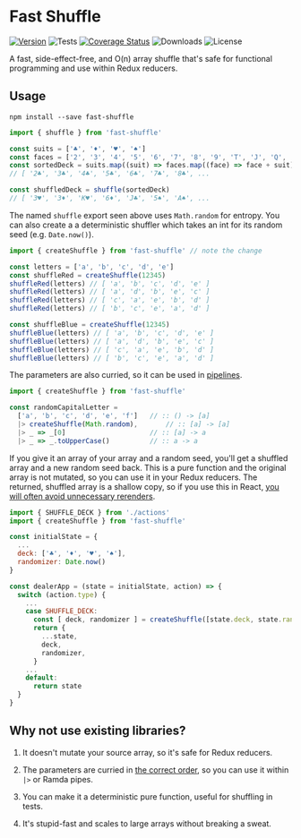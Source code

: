 # Fast Shuffle

[![Version](https://badge.fury.io/js/fast-shuffle.svg)](https://www.npmjs.com/package/fast-shuffle)
![Tests](https://github.com/philihp/fast-shuffle/workflows/tests/badge.svg)
[![Coverage Status](https://coveralls.io/repos/github/philihp/fast-shuffle/badge.svg?branch=main)](https://coveralls.io/github/philihp/fast-shuffle?branch=main)
![Downloads](https://img.shields.io/npm/dt/fast-shuffle)
![License](https://img.shields.io/npm/l/fast-shuffle)

A fast, side-effect-free, and O(n) array shuffle that's safe for functional programming and use within Redux reducers.

## Usage

```
npm install --save fast-shuffle
```

```js
import { shuffle } from 'fast-shuffle'

const suits = ['♣', '♦', '♥', '♠']
const faces = ['2', '3', '4', '5', '6', '7', '8', '9', 'T', 'J', 'Q', 'K', 'A']
const sortedDeck = suits.map((suit) => faces.map((face) => face + suit)).flat()
// [ '2♣', '3♣', '4♣', '5♣', '6♣', '7♣', '8♣', ...

const shuffledDeck = shuffle(sortedDeck)
// [ '3♥', '3♦', 'K♥', '6♦', 'J♣', '5♠', 'A♠', ...
```

The named `shuffle` export seen above uses `Math.random` for entropy. You can also create a a deterministic shuffler which takes an int for its random seed (e.g. `Date.now()`).

```js
import { createShuffle } from 'fast-shuffle' // note the change

const letters = ['a', 'b', 'c', 'd', 'e']
const shuffleRed = createShuffle(12345)
shuffleRed(letters) // [ 'a', 'b', 'c', 'd', 'e' ]
shuffleRed(letters) // [ 'a', 'd', 'b', 'e', 'c' ]
shuffleRed(letters) // [ 'c', 'a', 'e', 'b', 'd' ]
shuffleRed(letters) // [ 'b', 'c', 'e', 'a', 'd' ]

const shuffleBlue = createShuffle(12345)
shuffleBlue(letters) // [ 'a', 'b', 'c', 'd', 'e' ]
shuffleBlue(letters) // [ 'a', 'd', 'b', 'e', 'c' ]
shuffleBlue(letters) // [ 'c', 'a', 'e', 'b', 'd' ]
shuffleBlue(letters) // [ 'b', 'c', 'e', 'a', 'd' ]
```

The parameters are also curried, so it can be used in [pipelines](https://github.com/tc39/proposal-pipeline-operator).

```js
import { createShuffle } from 'fast-shuffle'

const randomCapitalLetter =
  ['a', 'b', 'c', 'd', 'e', 'f']   // :: () -> [a]
  |> createShuffle(Math.random),       // :: [a] -> [a]
  |> _ => _[0]                     // :: [a] -> a
  |> _ => _.toUpperCase()          // :: a -> a
```

If you give it an array of your array and a random seed, you'll get a shuffled array and a new random seed back. This is a pure function and the original array is not mutated, so you can use it in your Redux reducers. The returned, shuffled array is a shallow copy, so if you use this in React, [you will often avoid unnecessary rerenders](https://redux.js.org/faq/performance).

```js
import { SHUFFLE_DECK } from './actions'
import { createShuffle } from 'fast-shuffle'

const initialState = {
  ...
  deck: ['♣', '♦', '♥', '♠'],
  randomizer: Date.now()
}

const dealerApp = (state = initialState, action) => {
  switch (action.type) {
    ...
    case SHUFFLE_DECK:
      const [ deck, randomizer ] = createShuffle([state.deck, state.randomizer])
      return {
        ...state,
        deck,
        randomizer,
      }
    ...
    default:
      return state
  }
}
```

## Why not use existing libraries?

1. It doesn't mutate your source array, so it's safe for Redux reducers.

2. The parameters are curried in [the correct order](https://www.youtube.com/watch?v=m3svKOdZijA), so you can use it within `|>` or Ramda pipes.

3. You can make it a deterministic pure function, useful for shuffling in tests.

4. It's stupid-fast and scales to large arrays without breaking a sweat.
